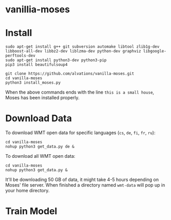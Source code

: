 # vanillia-moses

Install
====

```
sudo apt-get install g++ git subversion automake libtool zlib1g-dev libboost-all-dev libbz2-dev liblzma-dev python-dev graphviz libgoogle-perftools-dev
sudo apt-get install python3-dev python3-pip
pip3 install beautifulsoup4

git clone https://github.com/alvations/vanilla-moses.git
cd vanilla-moses
python3 install_moses.py
```

When the above commands ends with the line `this is a small house`, Moses has been installed properly.

Download Data
====

To download WMT open data for specific languages (`cs`, `de`, `fi`, `fr`, `ru`):

```
cd vanilla-moses
nohup python3 get_data.py de &
```

To download all WMT open data:

```
cd vanilla-moses
nohup python3 get_data.py &
```

It'll be downloading 50 GB of data, it might take 4-5 hours depending on Moses' file server.
When finished a directory named `wmt-data` will pop up in your home directory.

Train Model
====



